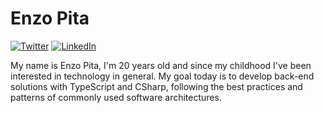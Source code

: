 # Enzo Pita

[![Twitter](https://img.shields.io/badge/-@enzopita-660077?style=flat-square&logo=twitter&logoColor=white&link=https://linkedin.com/in/enzopita)](https://twitter.com/enzopita)
[![LinkedIn](https://img.shields.io/badge/-Enzo%20Pita-660077?style=flat-square&logo=linkedin&logoColor=white&link=https://linkedin.com/in/enzopita)](https://linkedin.com/in/enzopita)

My name is Enzo Pita, I'm 20 years old and since my childhood I've been interested in technology in general. My goal today is to develop back-end solutions with TypeScript and CSharp, following the best practices and patterns of commonly used software architectures.
